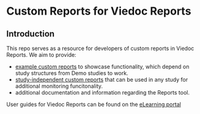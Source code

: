 # Custom Reports for Viedoc Reports
## Introduction
This repo serves as a resource for developers of custom reports in Viedoc Reports. We aim to provide:
- [example custom reports](./example-reports) to showcase functionality, which depend on study structures from Demo studies to work.
- [study-independent custom reports](./usable-reports) that can be used in any study for additional monitoring funcitonality. 
- additional documentation and information regarding the Reports tool.

User guides for Viedoc Reports can be found on the [eLearning portal](https://help.viedoc.net/c/8a3600/)


